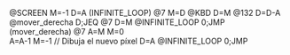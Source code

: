 @SCREEN
M=-1
D=A
(INFINITE_LOOP)
@7
M=D
@KBD
D=M
@132
D=D-A
@mover_derecha
D;JEQ
@7
D=M
@INFINITE_LOOP 
0;JMP 
(mover_derecha)
@7
A=M
M=0    
A=A-1
M=-1         // Dibuja el nuevo píxel
D=A
@INFINITE_LOOP
0;JMP
